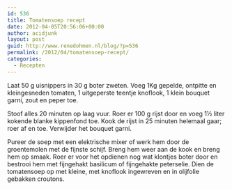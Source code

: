 ```yaml
---
id: 536
title: Tomatensoep recept
date: 2012-04-05T20:56:06+00:00
author: acidjunk
layout: post
guid: http://www.renedohmen.nl/blog/?p=536
permalink: /2012/04/tomatensoep-recept/
categories:
  - Recepten
---
```

Laat 50 g uisnippers in 30 g boter zweten. Voeg 1Kg gepelde, ontpitte en kleingesneden tomaten, 1 uitgeperste teentje knoflook, 1 klein bouquet garni, zout en peper toe. 

Stoof alles 20 minuten op laag vuur. Roer er 100 g rijst door en voeg 1½ liter kokende blanke kippenfond toe. Kook de rijst in 25 minuten helemaal gaar; roer af en toe. Verwijder het bouquet garni. 

Pureer de soep met een elektrische mixer of werk hem door de groentemolen met de fijnste schijf. Breng hem weer aan de kook en breng hem op smaak. Roer er voor het opdienen nog wat klontjes boter door en bestrooi hem met fijngehakt basilicum of fijngehakte peterselie. Dien de tomatensoep op met kleine, met knoflook ingewreven en in olijfolie gebakken croutons.